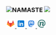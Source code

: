 <h3>
<img src='https://github.githubassets.com/images/mona-whisper.gif' height=24px align="left">
NAMASTE 
<img src='https://github.githubassets.com/images/mona-whisper.gif' height=24px >
</h3>

<a href="https://gitlab.com/niharokz">
  <img width="24px" src="gitlab.svg" />
</a>
<a href="https://www.linkedin.com/in/niharsamantaray/">
  <img width="24px" src="linkedin.svg" />
</a>
<a href="https://fosstodon.org/nihar">
  <img width="24px" src="mastodon.svg" />
</a>
<a href="https://nihar.page">
  <img width="24px" src="nihar.png" />
</a>
